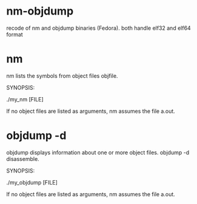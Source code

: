 nm-objdump
==========

recode of nm and objdump binaries (Fedora). both handle elf32 and elf64 format

nm
==========

nm lists  the symbols from object files objfile.

SYNOPSIS:

./my_nm [FILE]

If no object files are listed as arguments, nm assumes the file a.out.

objdump -d
==========

objdump displays information about one or more object files.
objdump -d disassemble.

SYNOPSIS:

./my_objdump [FILE]

If no object files are listed as arguments, nm assumes the file a.out.